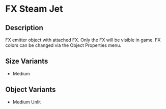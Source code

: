# FX Steam Jet

## Description

FX emitter object with attached FX. Only the FX will be visible in game. FX colors can be changed via the Object Properties menu.

## Size Variants

* Medium

## Object Variants

* Medium Unlit
